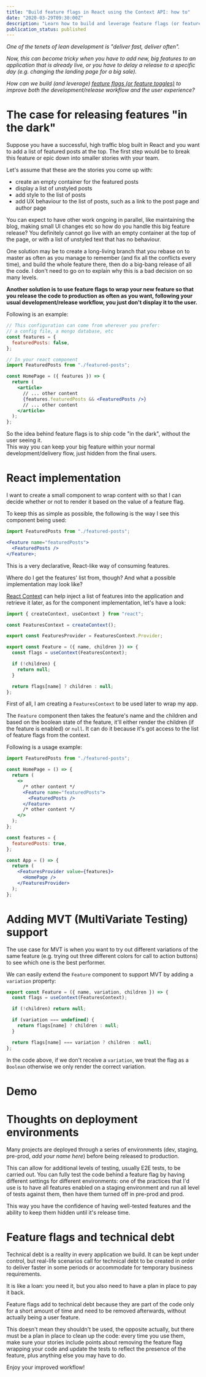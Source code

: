 ```yaml
---
title: "Build feature flags in React using the Context API: how to"
date: "2020-03-29T09:30:00Z"
description: "Learn how to build and leverage feature flags (or feature toggles) in React to improve both the development/release workflow and the user experience."
publication_status: published
---
```


_One of the tenets of lean development is "deliver fast, deliver often"._

_Now, this can become tricky when you have to add new, big features to an application that is already live, or you have to delay a release to a specific day (e.g. changing the landing page for a big sale)._

_How can we build (and leverage) [feature flags (or feature toggles)](https://martinfowler.com/articles/feature-toggles.html) to improve both the development/release workflow and the user experience?_

# The case for releasing features "in the dark"

Suppose you have a successful, high traffic blog built in React and you want to add a list of featured posts at the top. The first step would be to break this feature or epic down into smaller stories with your team.

Let's assume that these are the stories you come up with:

- create an empty container for the featured posts
- display a list of unstyled posts
- add style to the list of posts
- add UX behaviour to the list of posts, such as a link to the post page and author page

You can expect to have other work ongoing in parallel, like maintaining the blog, making small UI changes etc so how do you handle this big feature release? You definitely cannot go live with an empty container at the top of the page, or with a list of unstyled text that has no behaviour.

One solution may be to create a long-living branch that you rebase on to master as often as you manage to remember (and fix all the conflicts every time), and build the whole feature there, then do a big-bang release of all the code. I don't need to go on to explain why this is a bad decision on so many levels.

**Another solution is to use feature flags to wrap your new feature so that you release the code to production as often as you want, following your usual development/release workflow, you just don't display it to the user.**

Following is an example:

```jsx
// This configuration can come from wherever you prefer:
// a config file, a mongo database, etc
const features = {
  featuredPosts: false,
};

// In your react component
import FeaturedPosts from "./featured-posts";

const HomePage = ({ features }) => {
  return (
    <article>
      // ... other content
      {features.featuredPosts && <FeaturedPosts />}
      // ... other content
    </article>
  );
};
```

So the idea behind feature flags is to ship code "in the dark", without the user seeing it.  
This way you can keep your big feature within your normal development/delivery flow, just hidden from the final users.

# React implementation

I want to create a small component to wrap content with so that I can decide whether or not to render it based on the value of a feature flag.

To keep this as simple as possible, the following is the way I see this component being used:

```jsx
import FeaturedPosts from "./featured-posts";

<Feature name="featuredPosts">
  <FeaturedPosts />
</Feature>;
```

This is a very declarative, React-like way of consuming features.

Where do I get the features' list from, though? And what a possible implementation may look like?

[React Context](https://reactjs.org/docs/context.html) can help inject a list of features into the application and retrieve it later, as for the component implementation, let's have a look:

```jsx
import { createContext, useContext } from "react";

const FeaturesContext = createContext();

export const FeaturesProvider = FeaturesContext.Provider;

export const Feature = ({ name, children }) => {
  const flags = useContext(FeaturesContext);

  if (!children) {
    return null;
  }

  return flags[name] ? children : null;
};
```

First of all, I am creating a `FeaturesContext` to be used later to wrap my app.

The `Feature` component then takes the feature's name and the children and based on the boolean state of the feature, it'll either render the children (if the feature is enabled) or `null`. It can do it because it's got access to the list of feature flags from the context.

Following is a usage example:

```jsx
import FeaturedPosts from "./featured-posts";

const HomePage = () => {
  return (
    <>
      /* other content */
      <Feature name="featuredPosts">
        <FeaturedPosts />
      </Feature>
      /* other content */
    </>
  );
};

const features = {
  featuredPosts: true,
};

const App = () => {
  return (
    <FeaturesProvider value={features}>
      <HomePage />
    </FeaturesProvider>
  );
};
```

# Adding MVT (MultiVariate Testing) support

The use case for MVT is when you want to try out different variations of the same feature (e.g. trying out three different colors for call to action buttons) to see which one is the best performer.

We can easily extend the `Feature` component to support MVT by adding a `variation` property:

```jsx
export const Feature = ({ name, variation, children }) => {
  const flags = useContext(FeaturesContext);

  if (!children) return null;

  if (variation === undefined) {
    return flags[name] ? children : null;
  }

  return flags[name] === variation ? children : null;
};
```

In the code above, if we don't receive a `variation`, we treat the flag as a `Boolean` otherwise we only render the correct variation.

# Demo

# Thoughts on deployment environments

Many projects are deployed through a series of environments (dev, staging, pre-prod, _add your name here_) before being released to production.

This can allow for additional levels of testing, usually E2E tests, to be carried out. You can fully test the code behind a feature flag by having different settings for different environments: one of the practices that I'd use is to have all features enabled on a staging environment and run all level of tests against them, then have them turned off in pre-prod and prod.

This way you have the confidence of having well-tested features and the ability to keep them hidden until it's release time.

# Feature flags and technical debt

Technical debt is a reality in every application we build. It can be kept under control, but real-life scenarios call for technical debt to be created in order to deliver faster in some periods or accommodate for temporary business requirements.

It is like a loan: you need it, but you also need to have a plan in place to pay it back.

Feature flags add to technical debt because they are part of the code only for a short amount of time and need to be removed afterwards, without actually being a user feature.

This doesn't mean they shouldn't be used, the opposite actually, but there must be a plan in place to clean up the code: every time you use them, make sure your stories include points about removing the feature flag wrapping your code and update the tests to reflect the presence of the feature, plus anything else you may have to do.

Enjoy your improved workflow!

